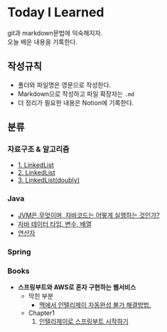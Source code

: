 # Today I Learned 
git과 markdown문법에 익숙해지자.   
오늘 배운 내용을 기록한다.    



## 작성규칙
- 폴더와 파일명은 영문으로 작성한다. 
- Markdown으로 작성하고 파일 확장자는 `.md`
- 더 정리가 필요한 내용은 Notion에 기록한다. 


## 분류 

### 자료구조 & 알고리즘 
-  [1. LinkedList](https://github.com/numuduwer/TIL/tree/main/Algorithm/LinkedList_01.md)
-  [2. LinkedList](https://github.com/numuduwer/TIL/tree/main/Algorithm/LinkedList_02.md)
-  [3. LinkedList(doubly)](https://github.com/numuduwer/TIL/tree/main/Algorithm/LinkedList_03.md)




### Java 
- [JVM은 무엇이며, 자바코드는 어떻게 실행하는 것인가?](https://github.com/numuduwer/TIL/tree/main/Java/LiveStudy[day1].md)
- [자바 테이터 타입, 변수, 배열](https://github.com/numuduwer/TIL/tree/main/Java/LiveStudy[day2].md)
- [연산자](https://github.com/numuduwer/TIL/tree/main/Java/LiveStudy[day3].md)

### Spring


### Books 
- <strong>스프링부트와 AWS로 혼자 구현하는 웹서비스</strong>
  - 막힌 부분
    - [맥에서 인텔리제이 자동완성 불가 해결방법.](https://github.com/numuduwer/TIL/tree/main/Books/springboot_aws_webservice/solution/01.md)
  - Chapter1
    1. [인텔리제이로 스프링부트 시작하기](https://github.com/numuduwer/TIL/tree/main/Books/springboot_aws_webservice/springboot_01.md)

